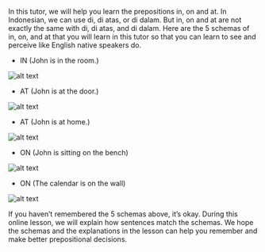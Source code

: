 In this tutor, we will help you learn the prepositions in, on and at. In Indonesian, we can use di, di atas, or di dalam. But in, on and at are not exactly the same with di, di atas, and di dalam. Here are the 5 schemas of in, on, and at that you will learn in this tutor so that you can learn to see and perceive like English native speakers do. 

- IN (John is in the room.)

![alt text](https://sites.google.com/site/englishprepositiontest/_/rsrc/1548988292627/home/cognitive-linguistic-condition-treatment/2/in.png "in")

- AT (John is at the door.)

![alt text](https://sites.google.com/site/englishprepositiontest/_/rsrc/1549502727929/home/cognitive-linguistic-condition-treatment/2/At1.png "at")

- AT (John is at home.)

![alt text](https://sites.google.com/site/englishprepositiontest/_/rsrc/1549502718539/home/cognitive-linguistic-condition-treatment/2/At2.png "at")

- ON (John is sitting on the bench)

![alt text](https://sites.google.com/site/englishprepositiontest/_/rsrc/1549502698438/home/cognitive-linguistic-condition-treatment/2/On1.png "on")

- ON (The calendar is on the wall)

![alt text](https://sites.google.com/site/englishprepositiontest/_/rsrc/1549502684889/home/cognitive-linguistic-condition-treatment/2/On2.png "on")

If you haven’t remembered the 5 schemas above, it’s okay. During this online lesson, we will explain how sentences match the schemas. We hope the schemas and the explanations in the lesson can help you remember and make better prepositional decisions. 